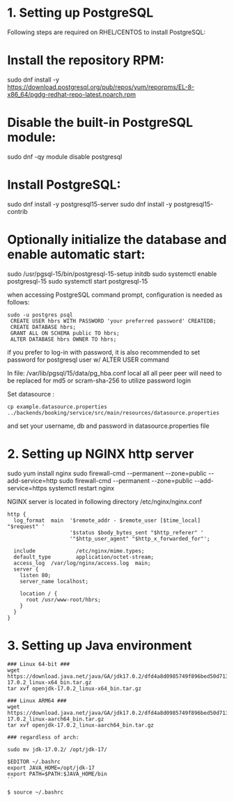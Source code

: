 # 1. Setting up PostgreSQL

Following steps are required on RHEL/CENTOS to install PostgreSQL:

# Install the repository RPM:
sudo dnf install -y https://download.postgresql.org/pub/repos/yum/reporpms/EL-8-x86_64/pgdg-redhat-repo-latest.noarch.rpm

# Disable the built-in PostgreSQL module:
sudo dnf -qy module disable postgresql

# Install PostgreSQL:
sudo dnf install -y postgresql15-server
sudo dnf install -y postgresql15-contrib

# Optionally initialize the database and enable automatic start:
sudo /usr/pgsql-15/bin/postgresql-15-setup initdb
sudo systemctl enable postgresql-15
sudo systemctl start postgresql-15


when accessing PostgreSQL command prompt, configuration is needed as follows:
```
sudo -u postgres psql
 CREATE USER hbrs WITH PASSWORD 'your preferred password' CREATEDB;
 CREATE DATABASE hbrs;
 GRANT ALL ON SCHEMA public TO hbrs;
 ALTER DATABASE hbrs OWNER TO hbrs;
```

if you prefer to log-in with password, it is also recommended to set password for postgresql user
w/ ALTER USER command

In file:
/var/lib/pgsql/15/data/pg_hba.conf
local   all             all                                     peer
peer will need to be replaced for md5 or scram-sha-256 to utilize password login

Set datasource :

```
cp example.datasource.properties  ../backends/booking/service/src/main/resources/datasource.properties
```
and set your username, db and password in datasource.properties file

# 2. Setting up NGINX http server


sudo yum install nginx 
sudo firewall-cmd --permanent --zone=public --add-service=http
sudo firewall-cmd --permanent --zone=public --add-service=https
systemctl restart nginx

NGINX server is located in following directory /etc/nginx/nginx.conf

```
http {
  log_format  main  '$remote_addr - $remote_user [$time_local] "$request" '
                    '$status $body_bytes_sent "$http_referer" '
                    '"$http_user_agent" "$http_x_forwarded_for"';

  include             /etc/nginx/mime.types;
  default_type        application/octet-stream;
  access_log  /var/log/nginx/access.log  main;
  server {
    listen 80;
    server_name localhost;

    location / {
      root /usr/www-root/hbrs;
    }
  }
}
```

# 3. Setting up Java environment

```
### Linux 64-bit ###
wget https://download.java.net/java/GA/jdk17.0.2/dfd4a8d0985749f896bed50d7138ee7f/8/GPL/openjdk-17.0.2_linux-x64_bin.tar.gz
tar xvf openjdk-17.0.2_linux-x64_bin.tar.gz

### Linux ARM64 ###
wget https://download.java.net/java/GA/jdk17.0.2/dfd4a8d0985749f896bed50d7138ee7f/8/GPL/openjdk-17.0.2_linux-aarch64_bin.tar.gz
tar xvf openjdk-17.0.2_linux-aarch64_bin.tar.gz

### regardless of arch:

sudo mv jdk-17.0.2/ /opt/jdk-17/

$EDITOR ~/.bashrc
export JAVA_HOME=/opt/jdk-17
export PATH=$PATH:$JAVA_HOME/bin 
``

$ source ~/.bashrc